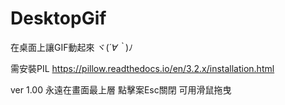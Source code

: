# DesktopGif
在桌面上讓GIF動起來 ヾ(*´∀｀*)ﾉ

需安裝PIL
https://pillow.readthedocs.io/en/3.2.x/installation.html

ver 1.00
永遠在畫面最上層
點擊案Esc關閉
可用滑鼠拖曳

